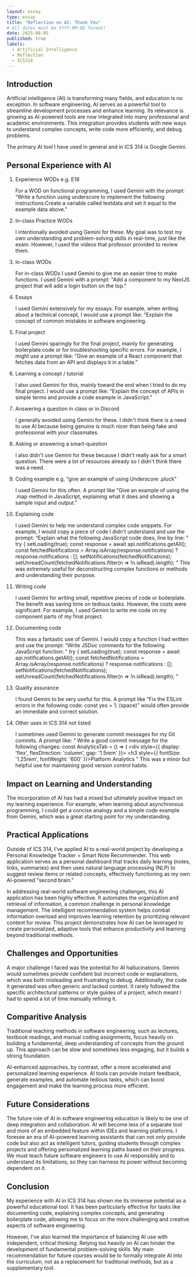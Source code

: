 ```yaml
---
layout: essay
type: essay
title: "Reflection on AI: Thank You"
# All dates must be YYYY-MM-DD format!
date: 2025-08-05
published: true
labels:
  - Artificial Intelligence
  - Reflection
  - ICS314
---
```


## Introduction

Artificial intelligence (AI) is transforming many fields, and education is no exception. In software engineering, AI serves as a powerful tool to streamline development processes and enhance learning. Its relevance is growing as AI-powered tools are now integrated into many professional and academic environments. This integration provides students with new ways to understand complex concepts, write code more efficiently, and debug problems.

The primary AI tool I have used in general and in ICS 314 is Google Gemini.

## Personal Experience with AI

1. Experience WODs e.g. E18

    For a WOD on functional programming, I used Gemini with the prompt: “Write a function using underscore to implement the following       instructions:Create a variable called testdata and set it equal to the example data above."

2. In-class Practice WODs

    I intentionally avoided using Gemini for these. My goal was to test my own understanding and problem-solving skills in real-time,       just like the exam. However, I used the videos that professor provided to review them. 

3. In-class WODs

    For in-class WODs I used Gemini to give me an easier time to make functions. I used Gemini with a prompt: "Add a component to my        NextJS project that will add a login button on the top."

4. Essays

    I used Gemini extensively for my essays. For example, when writing about a technical concept, I would use a prompt like: “Explain       the concept of common mistakes in software engineering.

5. Final project

    I used Gemini sparingly for the final project, mainly for generating boilerplate code or for troubleshooting specific errors. For       example, I might use a prompt like: “Give an example of a React component that fetches data from an API and displays it in a table.”

6. Learning a concept / tutorial

    I also used Gemini for this, mainly toward the end when I tried to do my final project. I would use a prompt like: “Explain the         concept of APIs in simple terms and provide a code example in JavaScript.” 

7. Answering a question in class or in Discord

    I generally avoided using Gemini for these. I didn't think there is a need to use AI because being genuine is much nicer than being     fake and professional with your classmates.

8. Asking or answering a smart-question

    I also didn't use Gemini for these because I didn't really ask for a smart question. There were a lot of resources already so I         didn't think there was a need. 

9. Coding example e.g. “give an example of using Underscore .pluck”

    I used Gemini for this often. A prompt like "Give an example of using the .map method in JavaScript, explaining what it does and        showing a sample input and output."

10. Explaining code

    I used Gemini to help me understand complex code snippets. For example, I would copy a piece of code I didn't understand and use        the prompt: “Explain what the following JavaScript code does, line by line:
    "
    try {
            setLoading(true);
            const response = await api.notifications.getAll();
            const fetchedNotifications = Array.isArray(response.notifications) ? response.notifications : [];
            setNotifications(fetchedNotifications);
            setUnreadCount(fetchedNotifications.filter(n => !n.isRead).length);
    "
    This was extremely useful for deconstructing complex functions or methods and understanding their purpose.

11. Writing code

    I used Gemini for writing small, repetitive pieces of code or boilerplate. The benefit was saving time on tedious tasks. However,       the costs were significant. For example, I used Gemini to write me code on my component parts of my final project.

12. Documenting code

    This was a fantastic use of Gemini. I would copy a function I had written and use the prompt: “Write JSDoc comments for the             following JavaScript function:
    "
    try {
            setLoading(true);
            const response = await api.notifications.getAll();
            const fetchedNotifications = Array.isArray(response.notifications) ? response.notifications : [];
            setNotifications(fetchedNotifications);
            setUnreadCount(fetchedNotifications.filter(n => !n.isRead).length);
    "

13. Quality assurance

    I found Gemini to be very useful for this. A prompt like “Fix the ESLint errors in the following code: const yes = 1; (space)"          would often provide an immediate and correct solution.

14. Other uses in ICS 314 not listed

    I sometimes used Gemini to generate commit messages for my Git commits. A prompt like: 
    “
    Write a good commit message for the following changes: 
    const AnalyticsTab = () => (
        <div style={{ display: 'flex', flexDirection: 'column', gap: '1.5rem' }}>
          <h3 style={{ fontSize: '1.25rem', fontWeight: '600' }}>Platform Analytics</h3>
    ” 
    This was a minor but helpful use for maintaining good version control habits.

## Impact on Learning and Understanding

The incorporation of AI has had a mixed but ultimately positive impact on my learning experience. For example, when learning about asynchronous programming, I could get a concise analogy and a simple code example from Gemini, which was a great starting point for my understanding.

## Practical Applications

Outside of ICS 314, I've applied AI to a real-world project by developing a Personal Knowledge Tracker + Smart Note Recommender. This web application serves as a personal dashboard that tracks daily learning (notes, links, summaries) and then uses natural language processing (NLP) to suggest review items or related concepts, effectively functioning as my own AI-powered "second brain."

In addressing real-world software engineering challenges, this AI application has been highly effective. It automates the organization and retrieval of information, a common challenge in personal knowledge management. The intelligent recommendation system helps combat information overload and improves learning retention by prioritizing relevant content for review. This project demonstrates how AI can be leveraged to create personalized, adaptive tools that enhance productivity and learning beyond traditional methods.


## Challenges and Opportunities

A major challenge I faced was the potential for AI hallucinations. Gemini would sometimes provide confident but incorrect code or explanations, which was both misleading and frustrating to debug. Additionally, the code it generated was often generic and lacked context. It rarely followed the specific architectural patterns or style guides of a project, which meant I had to spend a lot of time manually refining it.


## Comparitive Analysis

Traditional teaching methods in software engineering, such as lectures, textbook readings, and manual coding assignments, focus heavily on building a fundamental, deep understanding of concepts from the ground up. This approach can be slow and sometimes less engaging, but it builds a strong foundation.

AI-enhanced approaches, by contrast, offer a more accelerated and personalized learning experience. AI tools can provide instant feedback, generate examples, and automate tedious tasks, which can boost engagement and make the learning process more efficient.


## Future Considerations

The future role of AI in software engineering education is likely to be one of deep integration and collaboration. AI will become less of a separate tool and more of an embedded feature within IDEs and learning platforms. I foresee an era of AI-powered learning assistants that can not only provide code but also act as intelligent tutors, guiding students through complex projects and offering personalized learning paths based on their progress. We must teach future software engineers to use AI responsibly and to understand its limitations, so they can harness its power without becoming dependent on it.


## Conclusion

My experience with AI in ICS 314 has shown me its immense potential as a powerful educational tool. It has been particularly effective for tasks like documenting code, explaining complex concepts, and generating boilerplate code, allowing me to focus on the more challenging and creative aspects of software engineering.

However, I've also learned the importance of balancing AI use with independent, critical thinking. Relying too heavily on AI can hinder the development of fundamental problem-solving skills. My main recommendation for future courses would be to formally integrate AI into the curriculum, not as a replacement for traditional methods, but as a supplementary tool.
